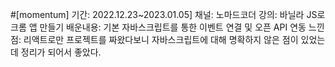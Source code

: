 #[momentum]
기간: 2022.12.23~2023.01.05]
채널: 노마드코더
강의: 바닐라 JS로 크롬 앱 만들기
배운내용: 기본 자바스크립트를 통한 이벤트 연결 및 오픈 API 연동
느낀점: 리액트로만 프로젝트를 짜왔다보니 자바스크립트에 대해 명확하지 않은 점이 있었는데 정리가 되어서 좋았다.
